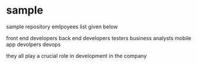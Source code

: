 # sample
sample repository
emlpoyees list given below

front end developers
back end developers
testers
business analysts
mobile app devolpers
devops


they all play a crucial role in development in the company

